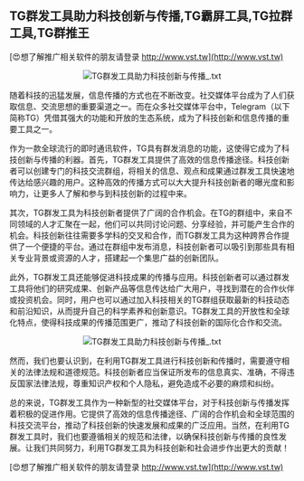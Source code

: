 ## **TG群发工具助力科技创新与传播,TG霸屏工具,TG拉群工具,TG群推王**

[😍想了解推广相关软件的朋友请登录 http://www.vst.tw](http://www.vst.tw)

 <center><img src="https://vst.tw/MP4/tuiguang/png/8.png" alt="TG群发工具助力科技创新与传播_.txt"></center>

随着科技的迅猛发展，信息传播的方式也在不断改变。社交媒体平台成为了人们获取信息、交流思想的重要渠道之一。而在众多社交媒体平台中，Telegram（以下简称TG）凭借其强大的功能和开放的生态系统，成为了科技创新和信息传播的重要工具之一。

作为一款全球流行的即时通讯软件，TG具有群发消息的功能，这使得它成为了科技创新与传播的利器。首先，TG群发工具提供了高效的信息传播途径。科技创新者可以创建专门的科技交流群组，将相关的信息、观点和成果通过群发工具快速地传达给感兴趣的用户。这种高效的传播方式可以大大提升科技创新者的曝光度和影响力，让更多人了解和参与到科技创新的过程中来。

其次，TG群发工具为科技创新者提供了广阔的合作机会。在TG的群组中，来自不同领域的人才汇聚在一起，他们可以共同讨论问题、分享经验，并可能产生合作的机会。科技创新往往需要多学科的交叉和合作，而TG群发工具为这种跨界合作提供了一个便捷的平台。通过在群组中发布消息，科技创新者可以吸引到那些具有相关专业背景或资源的人才，搭建起一个集思广益的创新团队。

此外，TG群发工具还能够促进科技成果的传播与应用。科技创新者可以通过群发工具将他们的研究成果、创新产品等信息传达给广大用户，寻找到潜在的合作伙伴或投资机会。同时，用户也可以通过加入科技相关的TG群组获取最新的科技动态和前沿知识，从而提升自己的科学素养和创新意识。TG群发工具的开放性和全球化特点，使得科技成果的传播范围更广，推动了科技创新的国际化合作和交流。

 <center><img src="https://vst.tw/MP4/tuiguang/png/1.png" alt="TG群发工具助力科技创新与传播_.txt"></center>

然而，我们也要认识到，在利用TG群发工具进行科技创新和传播时，需要遵守相关的法律法规和道德规范。科技创新者应当保证所发布的信息真实、准确，不得违反国家法律法规，尊重知识产权和个人隐私，避免造成不必要的麻烦和纠纷。

总的来说，TG群发工具作为一种新型的社交媒体平台，对于科技创新与传播发挥着积极的促进作用。它提供了高效的信息传播途径、广阔的合作机会和全球范围的科技交流平台，推动了科技创新的快速发展和成果的广泛应用。当然，在利用TG群发工具时，我们也要遵循相关的规范和法律，以确保科技创新与传播的良性发展。让我们共同努力，利用TG群发工具为科技创新和社会进步作出更大的贡献！

[😍想了解推广相关软件的朋友请登录 http://www.vst.tw](http://www.vst.tw)



